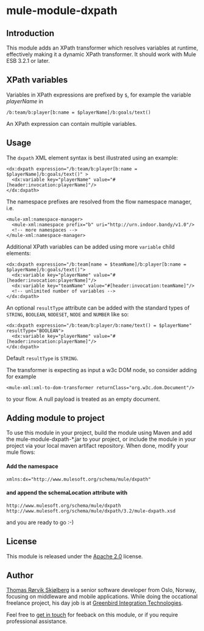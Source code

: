 mule-module-dxpath
=============

Introduction
------------
This module adds an XPath transformer which resolves variables at runtime, effectively making it a dynamic XPath transformer. It should work with Mule ESB 3.2.1 or later.

XPath variables
---------------
Variables in XPath expressions are prefixed by `$`, for example the variable _playerName_ in

    /b:team/b:player[b:name = $playerName]/b:goals/text()

An XPath expression can contain multiple variables.

Usage
----------
The `dxpath` XML element syntax is best illustrated using an example:

    <dx:dxpath expression="/b:team/b:player[b:name = $playerName]/b:goals/text()" >
      <dx:variable key="playerName" value="#[header:invocation:playerName]"/>
    </dx:dxpath>

The namespace prefixes are resolved from the flow namespace manager, i.e.

    <mule-xml:namespace-manager>
	  <mule-xml:namespace prefix="b" uri="http://urn.indoor.bandy/v1.0"/>
	  <!-- more namespaces -->
	</mule-xml:namespace-manager>
 
Additional XPath variables can be added using more `variable` child elements: 

	<dx:dxpath expression="/b:team[name = $teamName]/b:player[b:name = $playerName]/b:goals/text()">
	  <dx:variable key="playerName" value="#[header:invocation:playerName]"/>
	  <dx:variable key="teamName" value="#[header:invocation:teamName]"/>
	  <!-- unlimited number of variables -->
	</dx:dxpath>

An optional `resultType` attribute can be added with the standard types of `STRING`, `BOOLEAN`, `NODESET`, `NODE` and `NUMBER` like so:

	<dx:dxpath expression="/b:team/b:player/b:name/text() = $playerName" resultType="BOOLEAN">
	  <dx:variable key="playerName" value="#[header:invocation:playerName]"/>
	</dx:dxpath>

Default `resultType` is `STRING`. 

The transformer is expecting as input a w3c DOM node, so consider adding for example

	<mule-xml:xml-to-dom-transformer returnClass="org.w3c.dom.Document"/>

to your flow. A null payload is treated as an empty document.

Adding module to project
-------------------
To use this module in your project, build the module using Maven and add the mule-module-dxpath-*.jar to your project, or include the module in your project via your local maven artifact repository. When done, modify your mule flows:

#### Add the namespace
	xmlns:dx="http://www.mulesoft.org/schema/mule/dxpath"

#### and append the schemaLocation attribute with
	http://www.mulesoft.org/schema/mule/dxpath http://www.mulesoft.org/schema/mule/dxpath/3.2/mule-dxpath.xsd

and you are ready to go :-)

License 
---------
This module is released under the [Apache 2.0](http://www.apache.org/licenses/LICENSE-2.0.html) license. 

Author
---------
[Thomas Rørvik Skjølberg](http://www.linkedin.com/in/skjolberg) is a senior software developer from Oslo, Norway, focusing on middleware and mobile applications. While doing the occational freelance project, his day job is at  [Greenbird Integration Technologies](http://www.greenbird.com). 

Feel free to [get in touch](mailto:thomas.skjolberg@gmail.com) for feeback on this module, or if you require professional assistance.

